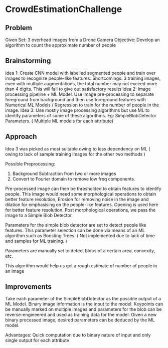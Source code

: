 # CrowdEstimationChallenge


## Problem

Given Set: 3 overhead images from a Drone Camera
Objective: Develop an algorithm to count the approximate number of people


## Brainstorming
Idea 1:  Create CNN model with labelled segmented people and train over images to recognize people-like features. Shortcomings: 3 training images, even with multiple augmentations, the total number may not exceed more than 4 digits. This will fail to give out satisfactory results
Idea 2:  Image processing pipeline + ML Model. Use image pre-processing to separate foreground from background and then use foreground features with Numerical ML Models / Regression to train for the number of people in the image.
Idea 3: Use mostly image processing algorithms but use ML to identify parameters of some of these algorithms. Eg: SimpleBlobDetector Parameters. ( Multiple ML models for each attribute)


## Approach

Idea 3 was picked as most suitable owing to less dependency on ML ( owing to lack of sample training images for the other two methods )

Possible Preprocessing:
 1. Background Subtraction from two or more images
 2. Convert to Fourier domain to remove low freq components.

 Pre-processed image can then be thresholded to obtain features to identify people.
 This image would need some morphological operations to obtain better feature resolution,
 Erosion for removing noise in the image and dilation for emphasising on the people-like features.
 Opening is used here for better feature resolution.
 Post morphological operations, we pass the image to a Simple Blob Detector.

 Parameters for the simple blob detector are set to detect people like features. This parameter selection can be done via means of an ML algorithm such as Boosting Trees. ( Not implemented due to lack of time and samples for ML training. )

 Parameters are manually set to detect blobs of a certain area, convexity, etc.

 This algorithm would help us get a rough estimate of number of people in an image


## Improvements

Take each parameter of the SimpleBlobDetector as the possible output of a ML Model.
Binary image information is the input to the model. Keypoints can be manually marked on multiple images and parameters for the blob can be reverse-engineered and used as training data for the model.
Given a new binary processed image, desired parameters can be deduced by the ML model.

Advantages: Quick computation due to binary nature of input and only single output for each attribute

